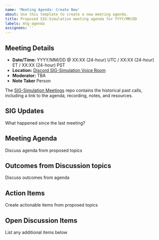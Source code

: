 ```yaml
---
name: 'Meeting Agenda: Create New'
about: Use this template to create a new meeting agenda.
title: Proposed SIG-Simulation meeting agenda for YYYY/MM/DD
labels: mtg-agenda
assignees: ''
---
```


## Meeting Details

- **Date/Time:** YYYY/MM/DD @ XX:XX (24-hour) UTC / XX:XX (24-hour) ET / XX:XX (24-hour) PST
- **Location:** [Discord SIG-Simulation Voice Room](https://discord.gg/QqvyuMAc9g)
- **Moderator:** TBA
- **Note Taker** Person

The [SIG-Simulation Meetings](https://github.com/o3de/sig-simulation/tree/main/meetings) repo contains the historical past calls, including a link to the agenda, recording, notes, and resources.

## SIG Updates

What happened since the last meeting?

## Meeting Agenda

Discuss agenda from proposed topics

## Outcomes from Discussion topics

Discuss outcomes from agenda

## Action Items

Create actionable items from proposed topics

## Open Discussion Items

List any additional items below
